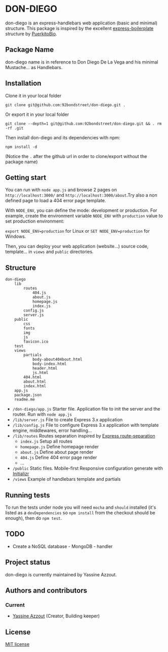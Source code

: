 DON-DIEGO
=========

don-diego is an express-handlebars web application (basic and minimal) structure.
This package is inspired by the excellent <a href="https://github.com/PuerkitoBio/express-boilerplate">express-boilerplate</a> structure by <a href="https://github.com/PuerkitoBio">PuerkitoBio</a>.

Package Name
------------

don-diego name is in reference to Don Diego De La Vega and his minimal Mustache... as Handlebars.

Installation
------------

Clone it in your local folder 

`git clone git@github.com:92bondstreet/don-diego.git .` 

Or export it in your local folder

`git clone --depth=1 git@github.com:92bondstreet/don-diego.git && . rm -rf .git`

Then install don-diego and its dependencies with npm: 

`npm install -d`

(Notice the `.` after the github url in order to clone/export without the package name)

Getting start
----

You can run with  `node app.js` and browse 2 pages on `http://localhost:3000/` and `http://localhost:3000/about`.Try also a non defined page to load a 404 error page template.

With `NODE_ENV`, you can define the mode: development or production.
For example, create the environment variable `NODE_ENV` with `production` value to set production environment:

`export NODE_ENV=production` for Linux or `SET NODE_ENV=production` for Windows.

Then, you can deploy your web application (website...) source code, template... in `views` and `public` directories.

Structure
-----  	
	don-diego
		lib
			routes				
				404.js
				about.js
				homepage.js								
				index.js
			config.js
			server.js
		public
			css
			fonts
			img
			js
			favicon.ico
		test
		views
			partials
				body-about404bout.html
				body-index.html
				header.html
				js.html
			404.html
			about.html
			index.html			
		app.js
		package.json
		readme.me

* `/don-diego/app.js` Starter file. Application file to init the server and the router. Run with `node app.js`
* `/lib/server.js` File to create Express 3.x application
* `/lib/config.js` File to configure Express 3.x application with template engine, middlewares, error handling...
* `/lib/routes` Routes separation inspired by <a href="https://github.com/visionmedia/express/tree/master/examples/route-separation">Express route-separation</a>
	* `index.js`	Setup all routes
	* `homepage.js`	Define homepage render
	* `about.js` 	Define about page render
	* `404.js` 		Define 404 error page render
	*  ...
* `/public` Static files. Mobile-first Responsive configuration generate with <a href="http://www.initializr.com">Initializr</a>
* `/views` Example of handlebars template and partials 


Running tests
-------------

To run the tests under node you will need `mocha` and `should` installed (it's listed as a
`devDependencies` so `npm install` from the checkout should be enough), then do `npm test`.

TODO
--------------

*	Create a NoSQL database - MongoDB - handler

Project status
--------------
don-diego is currently maintained by Yassine Azzout.


Authors and contributors
------------------------
### Current
* [Yassine Azzout][] (Creator, Building keeper)

[Yassine Azzout]: http://www.92bondstreet.com


License
-------
[MIT license](http://www.opensource.org/licenses/Mit)
